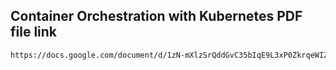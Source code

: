 ## Container Orchestration with Kubernetes PDF file link
``` bash
https://docs.google.com/document/d/1zN-mXlzSrQddGvC35bIqE9L3xP0ZkrqeWIZ26zsGdSE/edit?usp=sharing
